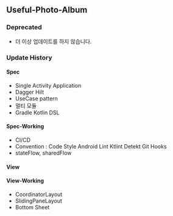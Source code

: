 ## Useful-Photo-Album

### Deprecated
 - 더 이상 업데이트를 하지 않습니다.

### Update History

#### Spec
- Single Activity Application
- Dagger Hilt
- UseCase pattern
- 멀티 모듈
- Gradle Kotlin DSL


#### Spec-Working
- CI/CD
- Convention :
    Code Style
    Android Lint
    Ktlint
    Detekt
    Git Hooks
- stateFlow, sharedFlow

#### View 


#### View-Working
- CoordinatorLayout
- SlidingPaneLayout
- Bottom Sheet
